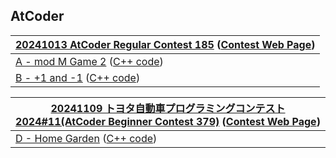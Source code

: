 
## AtCoder

| [20241013 AtCoder Regular Contest 185](https://github.com/laycrs/kyopro/tree/main/AtCoder/20241013%20AtCoder%20Regular%20Contest%20185) ([Contest Web Page](https://atcoder.jp/contests/arc185)) |
| --- |
| [A - mod M Game 2](https://github.com/laycrs/kyopro/blob/main/AtCoder/20241013%20AtCoder%20Regular%20Contest%20185/a.cpp) ([C++ code](https://atcoder.jp/contests/arc185/submissions/58914718)) |
| [B - +1 and -1](https://github.com/laycrs/kyopro/blob/main/AtCoder/20241013%20AtCoder%20Regular%20Contest%20185/b.cpp) ([C++ code](https://atcoder.jp/contests/arc185/submissions/58914785)) |

| [20241109 トヨタ自動車プログラミングコンテスト2024#11(AtCoder Beginner Contest 379)](https://github.com/laycrs/kyopro/tree/main/AtCoder/20241109%20%E3%83%88%E3%83%A8%E3%82%BF%E8%87%AA%E5%8B%95%E8%BB%8A%E3%83%97%E3%83%AD%E3%82%B0%E3%83%A9%E3%83%9F%E3%83%B3%E3%82%B0%E3%82%B3%E3%83%B3%E3%83%86%E3%82%B9%E3%83%882024%2311(AtCoder%20Beginner%20Contest%20379)) ([Contest Web Page](https://atcoder.jp/contests/abc379)) |
| --- |
| [D - Home Garden](https://github.com/laycrs/kyopro/blob/main/AtCoder/20241109%20%E3%83%88%E3%83%A8%E3%82%BF%E8%87%AA%E5%8B%95%E8%BB%8A%E3%83%97%E3%83%AD%E3%82%B0%E3%83%A9%E3%83%9F%E3%83%B3%E3%82%B0%E3%82%B3%E3%83%B3%E3%83%86%E3%82%B9%E3%83%882024%2311(AtCoder%20Beginner%20Contest%20379)/d.cpp) ([C++ code](https://atcoder.jp/contests/abc379/tasks/abc379_d)) |
